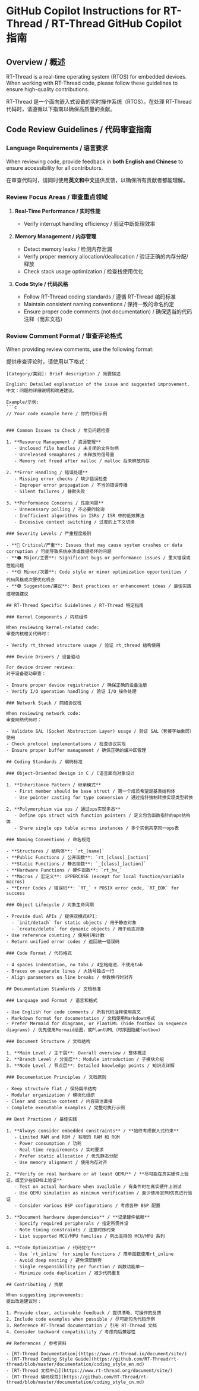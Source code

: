 # GitHub Copilot Instructions for RT-Thread / RT-Thread GitHub Copilot 指南

## Overview / 概述

RT-Thread is a real-time operating system (RTOS) for embedded devices. When working with RT-Thread code, please follow these guidelines to ensure high-quality contributions.

RT-Thread 是一个面向嵌入式设备的实时操作系统（RTOS）。在处理 RT-Thread 代码时，请遵循以下指南以确保高质量的贡献。

## Code Review Guidelines / 代码审查指南

### Language Requirements / 语言要求

When reviewing code, provide feedback in **both English and Chinese** to ensure accessibility for all contributors.

在审查代码时，请同时使用**英文和中文**提供反馈，以确保所有贡献者都能理解。

### Review Focus Areas / 审查重点领域

1. **Real-Time Performance / 实时性能**
   - Verify interrupt handling efficiency / 验证中断处理效率

2. **Memory Management / 内存管理**
   - Detect memory leaks / 检测内存泄漏
   - Verify proper memory allocation/deallocation / 验证正确的内存分配/释放
   - Check stack usage optimization / 检查栈使用优化

3. **Code Style / 代码风格**
   - Follow RT-Thread coding standards / 遵循 RT-Thread 编码标准
   - Maintain consistent naming conventions / 保持一致的命名约定
   - Ensure proper code comments (not documentation) / 确保适当的代码注释（而非文档）

### Review Comment Format / 审查评论格式

When providing review comments, use the following format:

提供审查评论时，请使用以下格式：

```
[Category/类别]: Brief description / 简要描述

English: Detailed explanation of the issue and suggested improvement.
中文：问题的详细说明和改进建议。

Example/示例:
```c
// Your code example here / 你的代码示例
```
```

### Common Issues to Check / 常见问题检查

1. **Resource Management / 资源管理**
   - Unclosed file handles / 未关闭的文件句柄
   - Unreleased semaphores / 未释放的信号量
   - Memory not freed after malloc / malloc 后未释放内存

2. **Error Handling / 错误处理**
   - Missing error checks / 缺少错误检查
   - Improper error propagation / 不当的错误传播
   - Silent failures / 静默失败

3. **Performance Concerns / 性能问题**
   - Unnecessary polling / 不必要的轮询
   - Inefficient algorithms in ISRs / ISR 中的低效算法
   - Excessive context switching / 过度的上下文切换

### Severity Levels / 严重程度级别

- **🔴 Critical/严重**: Issues that may cause system crashes or data corruption / 可能导致系统崩溃或数据损坏的问题
- **🟠 Major/主要**: Significant bugs or performance issues / 重大错误或性能问题
- **🟡 Minor/次要**: Code style or minor optimization opportunities / 代码风格或次要优化机会
- **🟢 Suggestion/建议**: Best practices or enhancement ideas / 最佳实践或增强建议

## RT-Thread Specific Guidelines / RT-Thread 特定指南

### Kernel Components / 内核组件

When reviewing kernel-related code:
审查内核相关代码时：

- Verify rt_thread structure usage / 验证 rt_thread 结构使用

### Device Drivers / 设备驱动

For device driver reviews:
对于设备驱动审查：

- Ensure proper device registration / 确保正确的设备注册
- Verify I/O operation handling / 验证 I/O 操作处理

### Network Stack / 网络协议栈

When reviewing network code:
审查网络代码时：

- Validate SAL (Socket Abstraction Layer) usage / 验证 SAL（套接字抽象层）使用
- Check protocol implementations / 检查协议实现
- Ensure proper buffer management / 确保正确的缓冲区管理

## Coding Standards / 编码标准

### Object-Oriented Design in C / C语言面向对象设计

1. **Inheritance Pattern / 继承模式**
   - First member should be base struct / 第一个成员希望是基类结构体
   - Use pointer casting for type conversion / 通过指针强制转换实现类型转换

2. **Polymorphism via ops / 通过ops实现多态**
   - Define ops struct with function pointers / 定义包含函数指针的ops结构体
   - Share single ops table across instances / 多个实例共享同一ops表

### Naming Conventions / 命名规范

- **Structures / 结构体**: `rt_[name]`
- **Public Functions / 公开函数**: `rt_[class]_[action]`
- **Static Functions / 静态函数**: `_[class]_[action]`
- **Hardware Functions / 硬件函数**: `rt_hw_`
- **Macros / 宏定义**: UPPERCASE (except for local function/variable macros)
- **Error Codes / 错误码**: `RT_` + POSIX error code, `RT_EOK` for success

### Object Lifecycle / 对象生命周期

- Provide dual APIs / 提供双模式API:
  - `init/detach` for static objects / 用于静态对象
  - `create/delete` for dynamic objects / 用于动态对象
- Use reference counting / 使用引用计数
- Return unified error codes / 返回统一错误码

### Code Format / 代码格式

- 4 spaces indentation, no tabs / 4空格缩进，不使用tab
- Braces on separate lines / 大括号独占一行
- Align parameters on line breaks / 参数换行时对齐

## Documentation Standards / 文档标准

### Language and Format / 语言和格式

- Use English for code comments / 所有代码注释使用英文
- Markdown format for documentation / 文档使用Markdown格式
- Prefer Mermaid for diagrams, or PlantUML (hide footbox in sequence diagrams) / 优先使用Mermaid绘图，或PlantUML（时序图隐藏footbox）

### Document Structure / 文档结构

1. **Main Level / 主干层**: Overall overview / 整体概述
2. **Branch Level / 分支层**: Module introduction / 子模块介绍
3. **Node Level / 节点层**: Detailed knowledge points / 知识点详解

### Documentation Principles / 文档原则

- Keep structure flat / 保持扁平结构
- Modular organization / 模块化组织
- Clear and concise content / 内容简洁直接
- Complete executable examples / 完整可执行示例

## Best Practices / 最佳实践

1. **Always consider embedded constraints** / **始终考虑嵌入式约束**
   - Limited RAM and ROM / 有限的 RAM 和 ROM
   - Power consumption / 功耗
   - Real-time requirements / 实时要求
   - Prefer static allocation / 优先静态分配
   - Use memory alignment / 使用内存对齐

2. **Verify on real hardware or at least QEMU** / **尽可能在真实硬件上验证，或至少在QEMU上验证**
   - Test on actual hardware when available / 有条件时在真实硬件上测试
   - Use QEMU simulation as minimum verification / 至少使用QEMU仿真进行验证
   - Consider various BSP configurations / 考虑各种 BSP 配置

3. **Document hardware dependencies** / **记录硬件依赖**
   - Specify required peripherals / 指定所需外设
   - Note timing constraints / 注意时序约束
   - List supported MCU/MPU families / 列出支持的 MCU/MPU 系列

4. **Code Optimization / 代码优化**
   - Use `rt_inline` for simple functions / 简单函数使用rt_inline
   - Avoid deep nesting / 避免深层嵌套
   - Single responsibility per function / 函数功能单一
   - Minimize code duplication / 减少代码重复

## Contributing / 贡献

When suggesting improvements:
提出改进建议时：

1. Provide clear, actionable feedback / 提供清晰、可操作的反馈
2. Include code examples when possible / 尽可能包含代码示例
3. Reference RT-Thread documentation / 引用 RT-Thread 文档
4. Consider backward compatibility / 考虑向后兼容性

## References / 参考资料

- [RT-Thread Documentation](https://www.rt-thread.io/document/site/)
- [RT-Thread Coding Style Guide](https://github.com/RT-Thread/rt-thread/blob/master/documentation/coding_style_en.md)
- [RT-Thread 文档中心](https://www.rt-thread.org/document/site/)
- [RT-Thread 编码规范](https://github.com/RT-Thread/rt-thread/blob/master/documentation/coding_style_cn.md)
